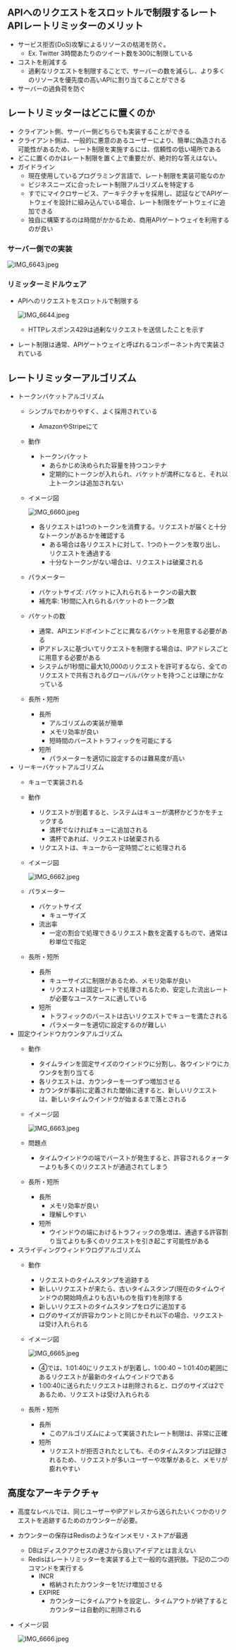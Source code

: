 ## APIへのリクエストをスロットルで制限するレートAPIレートリミッターのメリット

- サービス拒否(DoS)攻撃によるリソースの枯渇を防ぐ。
    - Ex. Twitter 3時間あたりのツイート数を300に制限している
- コストを削減する
    - 過剰なリクエストを制限することで、サーバーの数を減らし、より多くのリソースを優先度の高いAPIに割り当てることができる
- サーバーの過負荷を防ぐ

## レートリミッターはどこに置くのか

- クライアント側、サーバー側どちらでも実装することができる
- クライアント側は、一般的に悪意のあるユーザーにより、簡単に偽造される可能性があるため、レート制限を実施するには、信頼性の低い場所である
- どこに置くのかはレート制限を置く上で重要だが、絶対的な答えはない。
- ガイドライン
    - 現在使用しているプログラミング言語で、レート制限を実装可能なのか
    - ビジネスニーズに合ったレート制限アルゴリズムを特定する
    - すでにマイクロサービス、アーキテクチャを採用し、認証などでAPIゲートウェイを設計に組み込んでいる場合、レート制限をゲートウェイに追加できる
    - 独自に構築するのは時間がかかるため、商用APIゲートウェイを利用するのが良い

### サーバー側での実装

![IMG_6643.jpeg](attachment:2c6e2d58-91cb-4738-897b-445adf7214f3:IMG_6643.jpeg)

### リミッターミドルウェア

- APIへのリクエストをスロットルで制限する
    
    ![IMG_6644.jpeg](attachment:84781792-11b7-46df-b24e-e7a140073aac:IMG_6644.jpeg)
    
    - HTTPレスポンス429は過剰なリクエストを送信したことを示す
- レート制限は通常、APIゲートウェイと呼ばれるコンポーネント内で実装されている

## レートリミッターアルゴリズム

- トークンバケットアルゴリズム
    - シンプルでわかりやすく、よく採用されている
        - AmazonやStripeにて
    - 動作
        - トークンバケット
            - あらかじめ決められた容量を持つコンテナ
            - 定期的にトークンが入れられ、バケットが満杯になると、それ以上トークンは追加されない
    - イメージ図
        
        ![IMG_6660.jpeg](attachment:6fc6bed0-ee74-482e-88a3-400f8565206d:IMG_6660.jpeg)
        
        - 各リクエストは1つのトークンを消費する。リクエストが届くと十分なトークンがあるかを確認する
            - ある場合は各リクエストに対して、1つのトークンを取り出し、リクエストを通過する
            - 十分なトークンがない場合は、リクエストは破棄される
    - パラメーター
        - バケットサイズ: バケットに入れられるトークンの最大数
        - 補充率: 1秒間に入れられるバケットのトークン数
    - バケットの数
        - 通常、APIエンドポイントごとに異なるバケットを用意する必要がある
        - IPアドレスに基づいてリクエストを制限する場合は、IPアドレスごとに用意する必要がある
        - システムが1秒間に最大10,000のリクエストを許可するなら、全てのリクエストで共有されるグローバルバケットを持つことは理にかなっている
    - 長所・短所
        - 長所
            - アルゴリズムの実装が簡単
            - メモリ効率が良い
            - 短時間のバーストトラフィックを可能にする
        - 短所
            - パラメーターを適切に設定するのは難易度が高い
- リーキーバケットアルゴリズム
    - キューで実装される
    - 動作
        - リクエストが到着すると、システムはキューが満杯かどうかをチェックする
            - 満杯でなければキューに追加される
            - 満杯であれば、リクエストは破棄される
        - リクエストは、キューから一定時間ごとに処理される
    - イメージ図
        
        ![IMG_6662.jpeg](attachment:a8ddfa8f-02c7-4632-81a3-0de2acbbe758:IMG_6662.jpeg)
        
    - パラメーター
        - バケットサイズ
            - キューサイズ
        - 流出率
            - 一定の割合で処理できるリクエスト数を定義するもので、通常は秒単位で指定
    - 長所・短所
        - 長所
            - キューサイズに制限があるため、メモリ効率が良い
            - リクエストは固定レートで処理されるため、安定した流出レートが必要なユースケースに適している
        - 短所
            - トラフィックのバーストは古いリクエストでキューを満たされる
            - パラメーターを適切に設定するのが難しい
- 固定ウインドウカウンタアルゴリズム
    - 動作
        - タイムラインを固定サイズのウインドウに分割し、各ウインドウにカウンタを割り当てる
        - 各リクエストは、カウンターを一つずつ増加させる
        - カウンタが事前に定義された閾値に達すると、新しいリクエストは、新しいタイムウインドウが始まるまで落とされる
    - イメージ図
        
        ![IMG_6663.jpeg](attachment:bdb546d8-1883-4d2e-aaf7-79db80509900:IMG_6663.jpeg)
        
    - 問題点
        - タイムウインドウの端でバーストが発生すると、許容されるクォーターよりも多くのリクエストが通過されてしまう
    - 長所・短所
        - 長所
            - メモリ効率が良い
            - 理解しやすい
        - 短所
            - ウインドウの端におけるトラフィックの急増は、通過する許容割り当てよりも多くのリクエストを引き起こす可能性がある
- スライディングウィンドウログアルゴリズム
    - 動作
        - リクエストのタイムスタンプを追跡する
        - 新しいリクエストが来たら、古いタイムスタンプ(現在のタイムウインドウの開始時点よりも古いものを指す)を削除する
        - 新しいリクエストのタイムスタンプをログに追加する
        - ログのサイズが許容カウントと同じかそれ以下の場合、リクエストは受け入れられる
    - イメージ図
        
        ![IMG_6665.jpeg](attachment:1fde4041-78cf-414a-a348-bc145b8210ab:IMG_6665.jpeg)
        
        - ④では、1:01:40にリクエストが到着し、1:00:40 ~ 1:01:40の範囲にあるリクエストが最新のタイムウインドウである
        - 1:00:40に送られたリクエストは削除されると、ログのサイズは2であるため、リクエストは受け入れられる
    - 長所・短所
        - 長所
            - このアルゴリズムによって実装されたレート制限は、非常に正確
        - 短所
            - リクエストが拒否されたとしても、そのタイムスタンプは記録されるため、リクエストが多いユーザーや攻撃があると、メモリが膨れやすい

## 高度なアーキテクチャ

- 高度なレベルでは、同じユーザーやIPアドレスから送られたいくつかのリクエストを追跡するためのカウンターが必要。
- カウンターの保存はRedisのようなインメモリ・ストアが最適
    - DBはディスクアクセスの遅さから良いアイデアとは言えない
    - Redisはレートリミッターを実装する上で一般的な選択肢。下記の二つのコマンドを実行する
        - INCR
            - 格納されたカウンターを1だけ増加させる
        - EXPIRE
            - カウンターにタイムアウトを設定し、タイムアウトが終了するとカウンターは自動的に削除される
- イメージ図
    
    ![IMG_6666.jpeg](attachment:8e6f03b9-ee77-4be2-8e62-3112fd3f3a33:IMG_6666.jpeg)